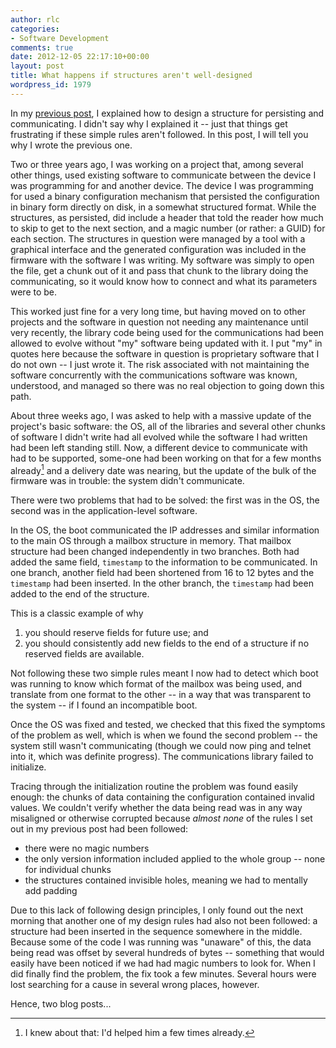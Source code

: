 ```yaml
---
author: rlc
categories:
- Software Development
comments: true
date: 2012-12-05 22:17:10+00:00
layout: post
title: What happens if structures aren't well-designed
wordpress_id: 1979
---
```


In my [previous post](/blog/2012/12/how-to-design-a-struct-for-storage-or-networking/), I explained how to design a structure for persisting and communicating. I didn't say why I explained it -- just that things get frustrating if these simple rules aren't followed. In this post, I will tell you why I wrote the previous one.

<!--more-->

Two or three years ago, I was working on a project that, among several other things, used existing software to communicate between the device I was programming for and another device. The device I was programming for used a binary configuration mechanism that persisted the configuration in binary form directly on disk, in a somewhat structured format. While the structures, as persisted, did include a header that told the reader how much to skip to get to the next section, and a magic number (or rather: a GUID) for each section. The structures in question were managed by a tool with a graphical interface and the generated configuration was included in the firmware with the software I was writing. My software was simply to open the file, get a chunk out of it and pass that chunk to the library doing the communicating, so it would know how to connect and what its parameters were to be.

This worked just fine for a very long time, but having moved on to other projects and the software in question not needing any maintenance until very recently, the library code being used for the communications had been allowed to evolve without "my" software being updated with it. I put "my" in quotes here because the software in question is proprietary software that I do not own -- I just wrote it. The risk associated with not maintaining the software concurrently with the communications software was known, understood, and managed so there was no real objection to going down this path.

About three weeks ago, I was asked to help with a massive update of the project's basic software: the OS, all of the libraries and several other chunks of software I didn't write had all evolved while the software I had written had been left standing still. Now, a different device to communicate with had to be supported, some-one had been working on that for a few months already[^1] and a delivery date was nearing, but the update of the bulk of the firmware was in trouble: the system didn't communicate.

[^1]: I knew about that: I'd helped him a few times already.

There were two problems that had to be solved: the first was in the OS, the second was in the application-level software.

In the OS, the boot communicated the IP addresses and similar information to the main OS through a mailbox structure in memory. That mailbox structure had been changed independently in two branches. Both had added the same field, `timestamp` to the information to be communicated. In one branch, another field had been shortened from 16 to 12 bytes and the `timestamp` had been inserted. In the other branch, the `timestamp` had been added to the end of the structure.

This is a classic example of why

1. you should reserve fields for future use; and
2. you should consistently add new fields to the end of a structure if no reserved fields are available.

Not following these two simple rules meant I now had to detect which boot was running to know which format of the mailbox was being used, and translate from one format to the other -- in a way that was transparent to the system -- if I found an incompatible boot.

Once the OS was fixed and tested, we checked that this fixed the symptoms of the problem as well, which is when we found the second problem -- the system still wasn't communicating (though we could now ping and telnet into it, which was definite progress). The communications library failed to initialize.

Tracing through the initialization routine the problem was found easily enough: the chunks of data containing the configuration contained invalid values. We couldn't verify whether the data being read was in any way misaligned or otherwise corrupted because _almost none_ of the rules I set out in my previous post had been followed:

- there were no magic numbers
- the only version information included applied to the whole group -- none for individual chunks
- the structures contained invisible holes, meaning we had to mentally add padding

Due to this lack of following design principles, I only found out the next morning that another one of my design rules had also not been followed: a structure had been inserted in the sequence somewhere in the middle. Because some of the code I was running was "unaware" of this, the data being read was offset by several hundreds of bytes -- something that would easily have been noticed if we had had magic numbers to look for. When I did finally find the problem, the fix took a few minutes. Several hours were lost searching for a cause in several wrong places, however.

Hence, two blog posts...